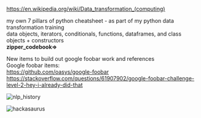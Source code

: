 https://en.wikipedia.org/wiki/Data_transformation_(computing)  

my own 7 pillars of python cheatsheet - as part of my python data transformation training  
data objects, iterators, conditionals, functions, dataframes, and class objects + constructors  
**zipper_codebook=>**

New items to build out google foobar work and references  
Google foobar items:  
https://github.com/oasys/google-foobar  
https://stackoverflow.com/questions/61907902/google-foobar-challenge-level-2-hey-i-already-did-that  


![nlp_history](https://user-images.githubusercontent.com/59778456/198143553-66ba1451-6259-40cf-ae24-4696658123b5.JPG)

![hackasaurus](https://user-images.githubusercontent.com/59778456/198143569-aa91db57-cb0e-4282-b161-689ed472ce42.JPG)

